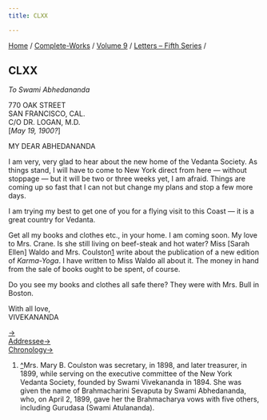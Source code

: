 ```yaml
---
title: CLXX

---
```



[Home](../../../index.htm) / [Complete-Works](../../complete_works.htm)
/ [Volume 9](../volume_9_contents.htm) / [Letters – Fifth
Series](letters_fifth_series_contents.htm) /



## CLXX

*To Swami Abhedananda*

770 OAK STREET  
SAN FRANCISCO, CAL.  
C/O DR. LOGAN, M.D.  
\[*May 19, 1900?*\]

MY DEAR ABHEDANANDA

I am very, very glad to hear about the new home of the Vedanta Society.
As things stand, I will have to come to New York direct from here —
without stoppage — but it will be two or three weeks yet, I am afraid.
Things are coming up so fast that I can not but change my plans and stop
a few more days.

I am trying my best to get one of you for a flying visit to this Coast —
it is a great country for Vedanta.

Get all my books and clothes etc., in your home. I am coming soon. My
love to Mrs. Crane. Is she still living on beef-steak and hot water?
Miss \[Sarah Ellen\] Waldo and Mrs. Coulston[1](#fn1) write about the
publication of a new edition of *Karma-Yoga*. I have written to Miss
Waldo all about it. The money in hand from the sale of books ought to be
spent, of course.

Do you see my books and clothes all safe there? They were with Mrs. Bull
in Boston.

With all love,  
VIVEKANANDA

[→](171_christina.htm)  
[Addressee→](178_abhedananda.htm)  
[Chronology→](../../volume_8/epistles_fourth_series/180_nivedita.htm)



1.  [^](#fn1_1)Mrs. Mary B. Coulston was secretary, in 1898, and later
    treasurer, in 1899, while serving on the executive committee of the
    New York Vedanta Society, founded by Swami Vivekananda in 1894. She
    was given the name of Brahmacharini Sevaputa by Swami Abhedananda,
    who, on April 2, 1899, gave her the Brahmacharya vows with five
    others, including Gurudasa (Swami Atulananda).
